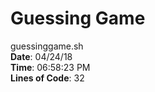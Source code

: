 # Guessing Game
guessinggame.sh\
**Date**: 04/24/18
\
**Time**: 06:58:23 PM
\
**Lines of Code**: 32
